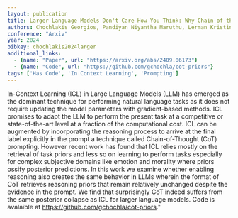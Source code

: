 ```yaml
---
layout: publication
title: Larger Language Models Don't Care How You Think: Why Chain-of-thought Prompting Fails In Subjective Tasks
authors: Chochlakis Georgios, Pandiyan Niyantha Maruthu, Lerman Kristina, Narayanan Shrikanth
conference: "Arxiv"
year: 2024
bibkey: chochlakis2024larger
additional_links:
  - {name: "Paper", url: "https://arxiv.org/abs/2409.06173"}
  - {name: "Code", url: "https://github.com/gchochla/cot-priors"}
tags: ['Has Code', 'In Context Learning', 'Prompting']
---
```

In-Context Learning (ICL) in Large Language Models (LLM) has emerged as the dominant technique for performing natural language tasks as it does not require updating the model parameters with gradient-based methods. ICL promises to adapt the LLM to perform the present task at a competitive or state-of-the-art level at a fraction of the computational cost. ICL can be augmented by incorporating the reasoning process to arrive at the final label explicitly in the prompt a technique called Chain-of-Thought (CoT) prompting. However recent work has found that ICL relies mostly on the retrieval of task priors and less so on learning to perform tasks especially for complex subjective domains like emotion and morality where priors ossify posterior predictions. In this work we examine whether enabling reasoning also creates the same behavior in LLMs wherein the format of CoT retrieves reasoning priors that remain relatively unchanged despite the evidence in the prompt. We find that surprisingly CoT indeed suffers from the same posterior collapse as ICL for larger language models. Code is avalaible at https://github.com/gchochla/cot-priors."
